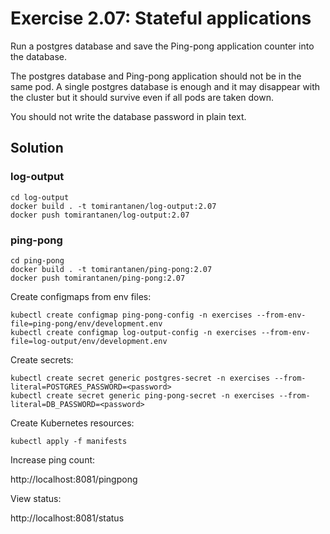 # Exercise 2.07: Stateful applications

Run a postgres database and save the Ping-pong application counter into the database.

The postgres database and Ping-pong application should not be in the same pod. A single postgres database is enough and it may disappear with the cluster but it should survive even if all pods are taken down.

You should not write the database password in plain text.

## Solution

### log-output

```
cd log-output
docker build . -t tomirantanen/log-output:2.07
docker push tomirantanen/log-output:2.07
```

### ping-pong

```
cd ping-pong
docker build . -t tomirantanen/ping-pong:2.07
docker push tomirantanen/ping-pong:2.07
```

Create configmaps from env files:

```
kubectl create configmap ping-pong-config -n exercises --from-env-file=ping-pong/env/development.env
kubectl create configmap log-output-config -n exercises --from-env-file=log-output/env/development.env
```

Create secrets:

```
kubectl create secret generic postgres-secret -n exercises --from-literal=POSTGRES_PASSWORD=<password>
kubectl create secret generic ping-pong-secret -n exercises --from-literal=DB_PASSWORD=<password>
```

Create Kubernetes resources:

`kubectl apply -f manifests`

Increase ping count:

http://localhost:8081/pingpong

View status:

http://localhost:8081/status

